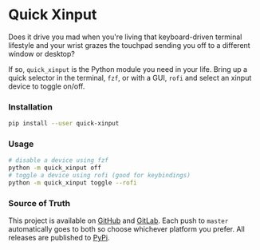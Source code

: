 # Quick Xinput

Does it drive you mad when you're living that keyboard-driven terminal lifestyle 
and your wrist grazes the touchpad sending you off to a different window or 
desktop?

If so, `quick_xinput` is the Python module you need in your life. Bring up a 
quick selector in the terminal, `fzf`, or with a GUI, `rofi` and select an 
xinput device to toggle on/off.

### Installation

```bash
pip install --user quick-xinput
```

### Usage

```bash
# disable a device using fzf
python -m quick_xinput off
# toggle a device using rofi (good for keybindings)
python -m quick_xinput toggle --rofi
```

### Source of Truth

This project is available on [GitHub][github] and [GitLab][gitlab]. Each push to 
`master` automatically goes to both so choose whichever platform you prefer. All
releases are published to [PyPi][pypi].

[github]: <https://github.com/gikeymarcia/quick-xinput>
"Follow and Contribute on GitHub"
[gitlab]: <https://gitlab.com/gikeymarcia/quick-xinput>
"Follow and Contribute on GitLab"
[pypi]: <https://pypi.org/project/quick-xinput/>
"PyPi homepage for quick-xinput"

